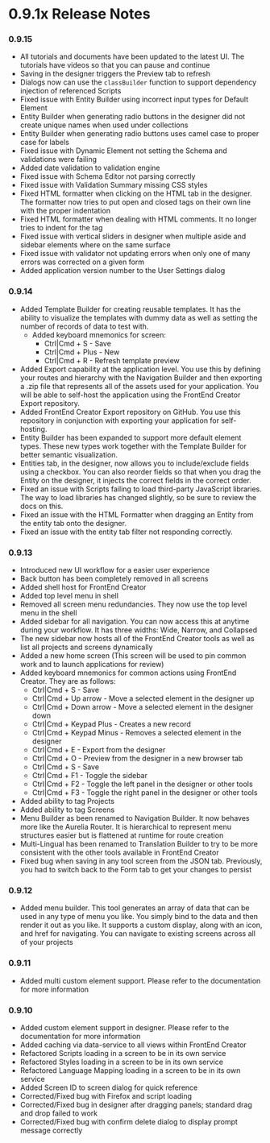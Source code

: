 # 0.9.1x Release Notes

### 0.9.15

- All tutorials and documents have been updated to the latest UI. The tutorials have videos so that you can pause and continue
- Saving in the designer triggers the Preview tab to refresh
- Dialogs now can use the `classBuilder` function to support dependency injection of referenced Scripts
- Fixed issue with Entity Builder using incorrect input types for Default Element 
- Entity Builder when generating radio buttons in the designer did not create unique names when used under collections
- Entity Builder when generating radio buttons uses camel case to proper case for labels
- Fixed issue with Dynamic Element not setting the Schema and validations were failing
- Added date validation to validation engine
- Fixed issue with Schema Editor not parsing correctly
- Fixed issue with Validation Summary missing CSS styles
- Fixed HTML formatter when clicking on the HTML tab in the designer. The formatter now tries to put open and closed tags on their own line with the proper indentation
- Fixed HTML formatter when dealing with HTML comments. It no longer tries to indent for the tag
- Fixed issue with vertical sliders in designer when multiple aside and sidebar elements where on the same surface
- Fixed issue with validator not updating errors when only one of many errors was corrected on a given form
- Added application version number to the User Settings dialog

### 0.9.14

- Added Template Builder for creating reusable templates. It has the ability to visualize the templates with dummy data as well as setting the number of records of data to test with.
  - Added keyboard mnemonics for screen:
    - Ctrl|Cmd + S - Save
    - Ctrl|Cmd + Plus - New
    - Ctrl|Cmd + R - Refresh template preview
- Added Export capability at the application level. You use this by defining your routes and hierarchy with the Navigation Builder and then exporting a .zip file that represents all of the assets used for your application. You will be able to self-host the application using the FrontEnd Creator Export repository.
- Added FrontEnd Creator Export repository on GitHub. You use this repository in conjunction with exporting your application for self-hosting.
- Entity Builder has been expanded to support more default element types. These new types work together with the Template Builder for better semantic visualization. 
- Entities tab, in the designer, now allows you to include/exclude fields using a checkbox. You can also reorder fields so that when you drag the Entity on the designer, it injects the correct fields in the correct order.
- Fixed an issue with Scripts failing to load third-party JavaScript libraries. The way to load libraries has changed slightly, so be sure to review the docs on this.
- Fixed an issue with the HTML Formatter when dragging an Entity from the entity tab onto the designer.
- Fixed an issue with the entity tab filter not responding correctly.

### 0.9.13

- Introduced new UI workflow for a easier user experience
- Back button has been completely removed in all screens
- Added shell host for FrontEnd Creator
- Added top level menu in shell
- Removed all screen menu redundancies. They now use the top level menu in the shell
- Added sidebar for all navigation. You can now access this at anytime during your workflow. It has three widths: Wide, Narrow, and Collapsed
- The new sidebar now hosts all of the FrontEnd Creator tools as well as list all projects and screens dynamically
- Added a new home screen (This screen will be used to pin common work and to launch applications for review)
- Added keyboard mnemonics for common actions using FrontEnd Creator. They are as follows:
  - Ctrl|Cmd + S - Save
  - Ctrl|Cmd + Up arrow - Move a selected element in the designer up
  - Ctrl|Cmd + Down arrow - Move a selected element in the designer down
  - Ctrl|Cmd + Keypad Plus - Creates a new record
  - Ctrl|Cmd + Keypad Minus - Removes a selected element in the designer
  - Ctrl|Cmd + E - Export from the designer
  - Ctrl|Cmd + O - Preview from the designer in a new browser tab
  - Ctrl|Cmd + S - Save
  - Ctrl|Cmd + F1 - Toggle the sidebar
  - Ctrl|Cmd + F2 - Toggle the left panel in the designer or other tools
  - Ctrl|Cmd + F3 - Toggle the right panel in the designer or other tools
- Added ability to tag Projects
- Added ability to tag Screens
- Menu Builder as been renamed to Navigation Builder. It now behaves more like the Aurelia Router. It is hierarchical to represent menu structures easier but is flattened at runtime for route creation
- Multi-Lingual has been renamed to Translation Builder to try to be more consistent with the other tools available in FrontEnd Creator
- Fixed bug when saving in any tool screen from the JSON tab. Previously, you had to switch back to the Form tab to get your changes to persist

### 0.9.12

- Added menu builder. This tool generates an array of data that can be used in any type of menu you like. You simply bind to the data and then render it out as you like. It supports a custom display, along with an icon, and href for navigating. You can navigate to existing screens across all of your projects

### 0.9.11

- Added multi custom element support. Please refer to the documentation for more information

### 0.9.10

- Added custom element support in designer. Please refer to the documentation for more information
- Added caching via data-service to all views within FrontEnd Creator
- Refactored Scripts loading in a screen to be in its own service
- Refactored Styles loading in a screen to be in its own service
- Refactored Language Mapping loading in a screen to be in its own service
- Added Screen ID to screen dialog for quick reference
- Corrected/Fixed bug with Firefox and script loading
- Corrected/Fixed bug in designer after dragging panels; standard drag and drop failed to work
- Corrected/Fixed bug with confirm delete dialog to display prompt message correctly
